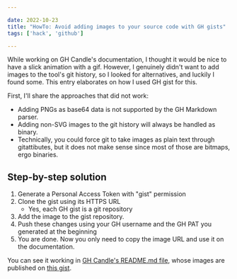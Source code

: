 ```yaml
---

date: 2022-10-23
title: "HowTo: Avoid adding images to your source code with GH gists"
tags: ['hack', 'github']

---
```


<!--more-->

While working on GH Candle's documentation, I thought it would be nice to have a
slick animation with a gif. However, I genuinely didn't want to add images to
the tool's git history, so I looked for alternatives, and luckily I found some.
This entry elaborates on how I used GH gist for this.

First, I'll share the approaches that did not work:

- Adding PNGs as base64 data is not supported by the GH Markdown parser.
- Adding non-SVG images to the git history will always be handled as binary.
- Technically, you could force git to take images as plain text through
  gitattibutes, but it does not make sense since most of those are bitmaps, ergo
  binaries.

## Step-by-step solution

1. Generate a Personal Access Token with "gist" permission
2. Clone the gist using its HTTPS URL
   - Yes, each GH gist is a git repository
3. Add the image to the gist repository.
4. Push these changes using your GH username and the GH PAT you generated at the
   beginning
5. You are done. Now you only need to copy the image URL and use it on the
   documentation.

You can see it working in
[GH Candle's README.md file](https://github.com/jossemargt/gh-candle), whose
images are published on
[this gist](https://gist.github.com/jossemarGT/04f6590ad9771de163a50c79214cd544).
